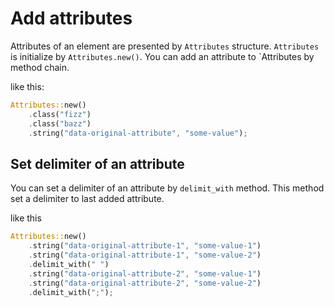 # Add attributes

Attributes of an element are presented by `Attributes` structure. `Attributes` is initialize by `Attributes.new()`. You can add an attribute to `Attributes by method chain.

like this:

```rust
Attributes::new()
    .class("fizz")
    .class("bazz")
    .string("data-original-attribute", "some-value");
```

## Set delimiter of an attribute

You can set a delimiter of an attribute by `delimit_with` method. This method set a delimiter to last added attribute.

like this

```rust
Attributes::new()
    .string("data-original-attribute-1", "some-value-1")
    .string("data-original-attribute-1", "some-value-2")
    .delimit_with(" ")
    .string("data-original-attribute-2", "some-value-1")
    .string("data-original-attribute-2", "some-value-2")
    .delimit_with(";");
```
